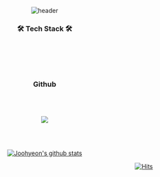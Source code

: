 <div align="center"> 
  
![header](https://capsule-render.vercel.app/api?type=soft&color=auto&height=100&section=header&text=JooHyeonLee&fontSize=50&animation=twinkling)

<h3 align="center">🛠 Tech Stack 🛠</h3>

<p align="center">
  &nbsp
  <img src=""/></a>
 
  <br>
 
</p>
<br><br>
<h3 align="center"> Github</h3>
<p align="center">
  
</p>
<br>

<br/>
<p align="center">
  <a href="https://github.com/Joohyeonee/">
    <img align="center" src="https://github-readme-stats.vercel.app/api/top-langs/?username=Joohyeonee&layout=compact&theme=dracula" />
  </a>
  </p>
  
  

  <br/><br/>

  [![Joohyeon's github stats](https://github-readme-stats.vercel.app/api?username=Joohyeonee)](https://github.com/Joohyeonee/github-readme-stats)

 <div align=right>
	
 [![Hits](https://hits.seeyoufarm.com/api/count/incr/badge.svg?url=https%3A%2F%2Fgithub.com%2FJoohyeonee&count_bg=%2379C83D&title_bg=%23C0C0C0&icon=&icon_color=%23E7E7E7&title=hits&edge_flat=false)](https://github.com/Joohyeon/)
	
  </div>
  <br>
</div>
</div>

